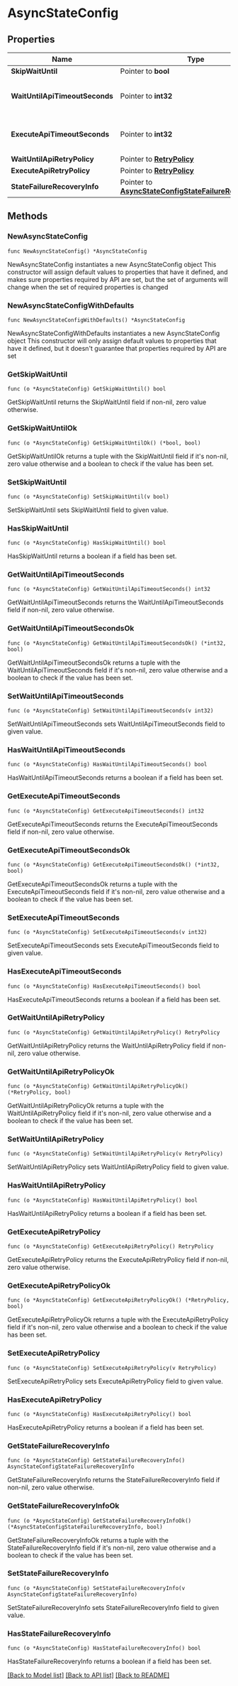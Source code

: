 # AsyncStateConfig

## Properties

Name | Type | Description | Notes
------------ | ------------- | ------------- | -------------
**SkipWaitUntil** | Pointer to **bool** |  | [optional] 
**WaitUntilApiTimeoutSeconds** | Pointer to **int32** | the timeout for the single attempt of AsyncState.waitUntil API | [optional] 
**ExecuteApiTimeoutSeconds** | Pointer to **int32** | the timeout for the single attempt of AsyncState.execute API | [optional] 
**WaitUntilApiRetryPolicy** | Pointer to [**RetryPolicy**](RetryPolicy.md) |  | [optional] 
**ExecuteApiRetryPolicy** | Pointer to [**RetryPolicy**](RetryPolicy.md) |  | [optional] 
**StateFailureRecoveryInfo** | Pointer to [**AsyncStateConfigStateFailureRecoveryInfo**](AsyncStateConfigStateFailureRecoveryInfo.md) |  | [optional] 

## Methods

### NewAsyncStateConfig

`func NewAsyncStateConfig() *AsyncStateConfig`

NewAsyncStateConfig instantiates a new AsyncStateConfig object
This constructor will assign default values to properties that have it defined,
and makes sure properties required by API are set, but the set of arguments
will change when the set of required properties is changed

### NewAsyncStateConfigWithDefaults

`func NewAsyncStateConfigWithDefaults() *AsyncStateConfig`

NewAsyncStateConfigWithDefaults instantiates a new AsyncStateConfig object
This constructor will only assign default values to properties that have it defined,
but it doesn't guarantee that properties required by API are set

### GetSkipWaitUntil

`func (o *AsyncStateConfig) GetSkipWaitUntil() bool`

GetSkipWaitUntil returns the SkipWaitUntil field if non-nil, zero value otherwise.

### GetSkipWaitUntilOk

`func (o *AsyncStateConfig) GetSkipWaitUntilOk() (*bool, bool)`

GetSkipWaitUntilOk returns a tuple with the SkipWaitUntil field if it's non-nil, zero value otherwise
and a boolean to check if the value has been set.

### SetSkipWaitUntil

`func (o *AsyncStateConfig) SetSkipWaitUntil(v bool)`

SetSkipWaitUntil sets SkipWaitUntil field to given value.

### HasSkipWaitUntil

`func (o *AsyncStateConfig) HasSkipWaitUntil() bool`

HasSkipWaitUntil returns a boolean if a field has been set.

### GetWaitUntilApiTimeoutSeconds

`func (o *AsyncStateConfig) GetWaitUntilApiTimeoutSeconds() int32`

GetWaitUntilApiTimeoutSeconds returns the WaitUntilApiTimeoutSeconds field if non-nil, zero value otherwise.

### GetWaitUntilApiTimeoutSecondsOk

`func (o *AsyncStateConfig) GetWaitUntilApiTimeoutSecondsOk() (*int32, bool)`

GetWaitUntilApiTimeoutSecondsOk returns a tuple with the WaitUntilApiTimeoutSeconds field if it's non-nil, zero value otherwise
and a boolean to check if the value has been set.

### SetWaitUntilApiTimeoutSeconds

`func (o *AsyncStateConfig) SetWaitUntilApiTimeoutSeconds(v int32)`

SetWaitUntilApiTimeoutSeconds sets WaitUntilApiTimeoutSeconds field to given value.

### HasWaitUntilApiTimeoutSeconds

`func (o *AsyncStateConfig) HasWaitUntilApiTimeoutSeconds() bool`

HasWaitUntilApiTimeoutSeconds returns a boolean if a field has been set.

### GetExecuteApiTimeoutSeconds

`func (o *AsyncStateConfig) GetExecuteApiTimeoutSeconds() int32`

GetExecuteApiTimeoutSeconds returns the ExecuteApiTimeoutSeconds field if non-nil, zero value otherwise.

### GetExecuteApiTimeoutSecondsOk

`func (o *AsyncStateConfig) GetExecuteApiTimeoutSecondsOk() (*int32, bool)`

GetExecuteApiTimeoutSecondsOk returns a tuple with the ExecuteApiTimeoutSeconds field if it's non-nil, zero value otherwise
and a boolean to check if the value has been set.

### SetExecuteApiTimeoutSeconds

`func (o *AsyncStateConfig) SetExecuteApiTimeoutSeconds(v int32)`

SetExecuteApiTimeoutSeconds sets ExecuteApiTimeoutSeconds field to given value.

### HasExecuteApiTimeoutSeconds

`func (o *AsyncStateConfig) HasExecuteApiTimeoutSeconds() bool`

HasExecuteApiTimeoutSeconds returns a boolean if a field has been set.

### GetWaitUntilApiRetryPolicy

`func (o *AsyncStateConfig) GetWaitUntilApiRetryPolicy() RetryPolicy`

GetWaitUntilApiRetryPolicy returns the WaitUntilApiRetryPolicy field if non-nil, zero value otherwise.

### GetWaitUntilApiRetryPolicyOk

`func (o *AsyncStateConfig) GetWaitUntilApiRetryPolicyOk() (*RetryPolicy, bool)`

GetWaitUntilApiRetryPolicyOk returns a tuple with the WaitUntilApiRetryPolicy field if it's non-nil, zero value otherwise
and a boolean to check if the value has been set.

### SetWaitUntilApiRetryPolicy

`func (o *AsyncStateConfig) SetWaitUntilApiRetryPolicy(v RetryPolicy)`

SetWaitUntilApiRetryPolicy sets WaitUntilApiRetryPolicy field to given value.

### HasWaitUntilApiRetryPolicy

`func (o *AsyncStateConfig) HasWaitUntilApiRetryPolicy() bool`

HasWaitUntilApiRetryPolicy returns a boolean if a field has been set.

### GetExecuteApiRetryPolicy

`func (o *AsyncStateConfig) GetExecuteApiRetryPolicy() RetryPolicy`

GetExecuteApiRetryPolicy returns the ExecuteApiRetryPolicy field if non-nil, zero value otherwise.

### GetExecuteApiRetryPolicyOk

`func (o *AsyncStateConfig) GetExecuteApiRetryPolicyOk() (*RetryPolicy, bool)`

GetExecuteApiRetryPolicyOk returns a tuple with the ExecuteApiRetryPolicy field if it's non-nil, zero value otherwise
and a boolean to check if the value has been set.

### SetExecuteApiRetryPolicy

`func (o *AsyncStateConfig) SetExecuteApiRetryPolicy(v RetryPolicy)`

SetExecuteApiRetryPolicy sets ExecuteApiRetryPolicy field to given value.

### HasExecuteApiRetryPolicy

`func (o *AsyncStateConfig) HasExecuteApiRetryPolicy() bool`

HasExecuteApiRetryPolicy returns a boolean if a field has been set.

### GetStateFailureRecoveryInfo

`func (o *AsyncStateConfig) GetStateFailureRecoveryInfo() AsyncStateConfigStateFailureRecoveryInfo`

GetStateFailureRecoveryInfo returns the StateFailureRecoveryInfo field if non-nil, zero value otherwise.

### GetStateFailureRecoveryInfoOk

`func (o *AsyncStateConfig) GetStateFailureRecoveryInfoOk() (*AsyncStateConfigStateFailureRecoveryInfo, bool)`

GetStateFailureRecoveryInfoOk returns a tuple with the StateFailureRecoveryInfo field if it's non-nil, zero value otherwise
and a boolean to check if the value has been set.

### SetStateFailureRecoveryInfo

`func (o *AsyncStateConfig) SetStateFailureRecoveryInfo(v AsyncStateConfigStateFailureRecoveryInfo)`

SetStateFailureRecoveryInfo sets StateFailureRecoveryInfo field to given value.

### HasStateFailureRecoveryInfo

`func (o *AsyncStateConfig) HasStateFailureRecoveryInfo() bool`

HasStateFailureRecoveryInfo returns a boolean if a field has been set.


[[Back to Model list]](../README.md#documentation-for-models) [[Back to API list]](../README.md#documentation-for-api-endpoints) [[Back to README]](../README.md)


